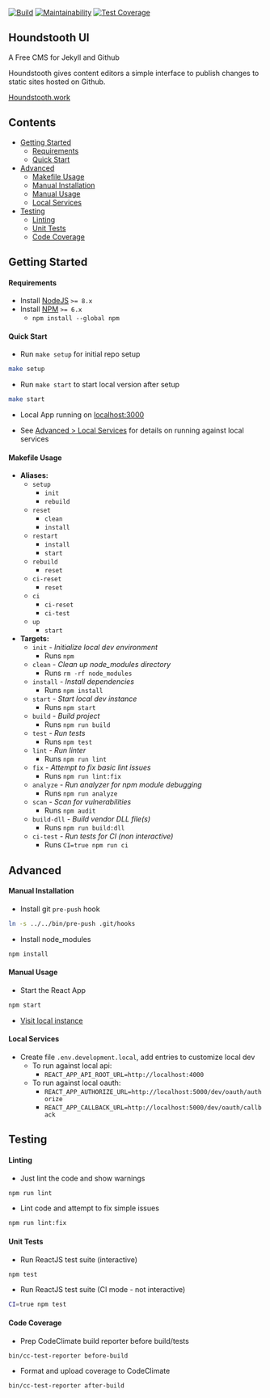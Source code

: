 [![Build](https://app.razorsite.co/projects/houndstooth/badge)](https://app.razorsite.co/projects/houndstooth/builds/latest)
[![Maintainability](https://api.codeclimate.com/v1/badges/17e180d74ac7e1fe8bb7/maintainability)](https://codeclimate.com/repos/5c50951ef5fffb7846004347/maintainability)
[![Test Coverage](https://api.codeclimate.com/v1/badges/17e180d74ac7e1fe8bb7/test_coverage)](https://codeclimate.com/repos/5c50951ef5fffb7846004347/test_coverage)

Houndstooth UI
---

A Free CMS for Jekyll and Github

Houndstooth gives content editors a simple interface to publish changes to static sites hosted on Github.

[Houndstooth.work](https://houndstooth.work)

## Contents

- [Getting Started](#getting-started)
  - [Requirements](#requirements)
  - [Quick Start](#quick-start)
- [Advanced](#advanced)
  - [Makefile Usage](#makefile-usage)
  - [Manual Installation](#manual-installation)
  - [Manual Usage](#manual-usage)
  - [Local Services](#local-services)
- [Testing](#testing)
  - [Linting](#linting)
  - [Unit Tests](#unit-tests)
  - [Code Coverage](#code-coverage)

## Getting Started

#### Requirements
- Install [NodeJS](https://nodejs.org/en/download/) `>= 8.x`
- Install [NPM](https://nodejs.org/en/download/) `>= 6.x`
  - `npm install --global npm`

#### Quick Start
- Run `make setup` for initial repo setup
```bash
make setup
```

- Run `make start` to start local version after setup
```bash
make start
```

- Local App running on [localhost:3000](http://localhost:3000)

- See [Advanced > Local Services](#local-services) for details on running against local services

#### Makefile Usage

- **Aliases:**
  - `setup`
    - `init`
    - `rebuild`
  - `reset`
    - `clean`
    - `install`
  - `restart`
    - `install`
    - `start`
  - `rebuild`
    - `reset`
  - `ci-reset`
    - `reset`
  - `ci`
    - `ci-reset`
    - `ci-test`
  - `up`
    - `start`
- **Targets:**
  - `init` - *Initialize local dev environment*
    - Runs `npm `
  - `clean` - *Clean up node_modules directory*
    - Runs `rm -rf node_modules`
  - `install` - *Install dependencies*
    - Runs `npm install`
  - `start` - *Start local dev instance*
    - Runs `npm start`
  - `build` - *Build project*
    - Runs `npm run build`
  - `test` - *Run tests*
    - Runs `npm test`
  - `lint` - *Run linter*
    - Runs `npm run lint`
  - `fix` - *Attempt to fix basic lint issues*
    - Runs `npm run lint:fix`
  - `analyze` - *Run analyzer for npm module debugging*
    - Runs `npm run analyze`
  - `scan` - *Scan for vulnerabilities*
    - Runs `npm audit`
  - `build-dll` - *Build vendor DLL file(s)*
    - Runs `npm run build:dll`
  - `ci-test` - *Run tests for CI (non interactive)*
    - Runs `CI=true npm run ci`

## Advanced

#### Manual Installation
- Install git `pre-push` hook
```bash
ln -s ../../bin/pre-push .git/hooks
```

- Install node_modules
```bash
npm install
```

#### Manual Usage

- Start the React App
```bash
npm start
```

- [Visit local instance](http://localhost:3000)

#### Local Services

- Create file `.env.development.local`, add entries to customize local dev
  - To run against local api:
    - `REACT_APP_API_ROOT_URL=http://localhost:4000`
  - To run against local oauth:
    - `REACT_APP_AUTHORIZE_URL=http://localhost:5000/dev/oauth/authorize`
    - `REACT_APP_CALLBACK_URL=http://localhost:5000/dev/oauth/callback`

## Testing

#### Linting

- Just lint the code and show warnings
```bash
npm run lint
```
- Lint code and attempt to fix simple issues
```bash
npm run lint:fix
```

#### Unit Tests

- Run ReactJS test suite (interactive)
```bash
npm test
```
- Run ReactJS test suite (CI mode - not interactive)
```bash
CI=true npm test
```

#### Code Coverage

- Prep CodeClimate build reporter before build/tests
```bash
bin/cc-test-reporter before-build
```
- Format and upload coverage to CodeClimate
```bash
bin/cc-test-reporter after-build
```


